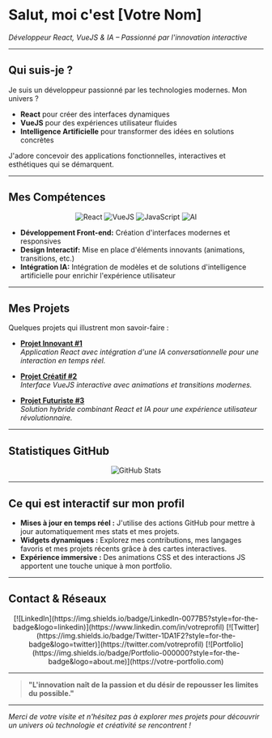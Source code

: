 <!--
  ────────────────────────────────────────────────────────────────
                           Bonjour, je suis [Votre Nom] 👋
  ────────────────────────────────────────────────────────────────
-->

# Salut, moi c'est **[Votre Nom]**  
*Développeur React, VueJS & IA – Passionné par l'innovation interactive*

---

## Qui suis-je ?

Je suis un développeur passionné par les technologies modernes. Mon univers ?  
- **React** pour créer des interfaces dynamiques  
- **VueJS** pour des expériences utilisateur fluides  
- **Intelligence Artificielle** pour transformer des idées en solutions concrètes

J'adore concevoir des applications fonctionnelles, interactives et esthétiques qui se démarquent.

---

## Mes Compétences

<div align="center">
  <!-- Badges personnalisés -->
  <img alt="React" src="https://img.shields.io/badge/React-20232A?style=for-the-badge&logo=react&logoColor=61DAFB" />
  <img alt="VueJS" src="https://img.shields.io/badge/VueJS-35495E?style=for-the-badge&logo=vue.js&logoColor=4FC08D" />
  <img alt="JavaScript" src="https://img.shields.io/badge/JavaScript-F7DF1E?style=for-the-badge&logo=javascript&logoColor=000" />
  <img alt="AI" src="https://img.shields.io/badge/Intelligence%20Artificielle-ff69b4?style=for-the-badge" />
</div>

- **Développement Front-end:** Création d'interfaces modernes et responsives  
- **Design Interactif:** Mise en place d'éléments innovants (animations, transitions, etc.)  
- **Intégration IA:** Intégration de modèles et de solutions d'intelligence artificielle pour enrichir l'expérience utilisateur

---

## Mes Projets

Quelques projets qui illustrent mon savoir-faire :

- **[Projet Innovant #1](https://votre-lien-projet1.com)**  
  *Application React avec intégration d'une IA conversationnelle pour une interaction en temps réel.*

- **[Projet Créatif #2](https://votre-lien-projet2.com)**  
  *Interface VueJS interactive avec animations et transitions modernes.*

- **[Projet Futuriste #3](https://votre-lien-projet3.com)**  
  *Solution hybride combinant React et IA pour une expérience utilisateur révolutionnaire.*

---

## Statistiques GitHub

<!-- Carte dynamique générée par GitHub Readme Stats -->
<div align="center">
  <img alt="GitHub Stats" src="https://github-readme-stats.vercel.app/api?username=MrFrosas&show_icons=true&theme=dracula" />
</div>

---

## Ce qui est interactif sur mon profil

- **Mises à jour en temps réel :** J'utilise des actions GitHub pour mettre à jour automatiquement mes stats et mes projets.
- **Widgets dynamiques :** Explorez mes contributions, mes langages favoris et mes projets récents grâce à des cartes interactives.
- **Expérience immersive :** Des animations CSS et des interactions JS apportent une touche unique à mon portfolio.

---

## Contact & Réseaux

<div align="center">
  [![LinkedIn](https://img.shields.io/badge/LinkedIn-0077B5?style=for-the-badge&logo=linkedin)](https://www.linkedin.com/in/votreprofil)  
  [![Twitter](https://img.shields.io/badge/Twitter-1DA1F2?style=for-the-badge&logo=twitter)](https://twitter.com/votreprofil)  
  [![Portfolio](https://img.shields.io/badge/Portfolio-000000?style=for-the-badge&logo=about.me)](https://votre-portfolio.com)
</div>

---

> **"L'innovation naît de la passion et du désir de repousser les limites du possible."**

---

*Merci de votre visite et n'hésitez pas à explorer mes projets pour découvrir un univers où technologie et créativité se rencontrent !*
